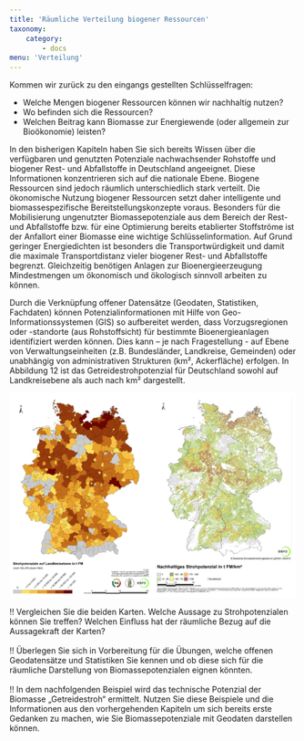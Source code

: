 ```yaml
---
title: 'Räumliche Verteilung biogener Ressourcen'
taxonomy:
    category:
        - docs
menu: 'Verteilung'
---
```


Kommen wir zurück zu den eingangs gestellten Schlüsselfragen:

- Welche Mengen biogener Ressourcen können wir nachhaltig nutzen?
- Wo befinden sich die Ressourcen?
- Welchen Beitrag kann Biomasse zur Energiewende (oder allgemein zur Bioökonomie) leisten?

In den bisherigen Kapiteln haben Sie sich bereits Wissen über die verfügbaren und genutzten Potenziale nachwachsender Rohstoffe und biogener Rest- und Abfallstoffe in Deutschland angeeignet. Diese Informationen konzentrieren sich auf die nationale Ebene. Biogene Ressourcen sind jedoch räumlich unterschiedlich stark verteilt. Die ökonomische Nutzung biogener Ressourcen setzt daher intelligente und biomassespezifische Bereitstellungskonzepte voraus. Besonders für die Mobilisierung ungenutzter Biomassepotenziale aus dem Bereich der Rest- und Abfallstoffe bzw. für eine Optimierung bereits etablierter Stoffströme ist der Anfallort einer Biomasse eine wichtige Schlüsselinformation. Auf Grund geringer Energiedichten ist besonders die Transportwürdigkeit und damit die maximale Transportdistanz vieler biogener Rest- und Abfallstoffe begrenzt. Gleichzeitig benötigen Anlagen zur Bioenergieerzeugung Mindestmengen um ökonomisch und ökologisch sinnvoll arbeiten zu können.

Durch die Verknüpfung offener Datensätze (Geodaten, Statistiken, Fachdaten) können Potenzialinformationen mit Hilfe von Geo-Informationssystemen (GIS) so aufbereitet werden, dass Vorzugsregionen oder -standorte (aus Rohstoffsicht) für bestimmte Bioenergieanlagen identifiziert werden können. Dies kann – je nach Fragestellung - auf Ebene von Verwaltungseinheiten (z.B. Bundesländer, Landkreise, Gemeinden) oder unabhängig von administrativen Strukturen (km², Ackerfläche) erfolgen. In Abbildung 12 ist das Getreidestrohpotenzial für Deutschland sowohl auf Landkreisebene als auch nach km² dargestellt.

![](Skript_DBFZ_Strohpotenziale.png?lightbox=800&resize=500&classes=caption "Getreidestrohpotenziale auf Landkreisebene und nach km², Quelle: Brosowski 2014")

!! Vergleichen Sie die beiden Karten. Welche Aussage zu Strohpotenzialen können Sie treffen? Welchen Einfluss hat der räumliche Bezug auf die Aussagekraft der Karten?  <br><br>
!! Überlegen Sie sich in Vorbereitung für die Übungen, welche offenen Geodatensätze und Statistiken Sie kennen und ob diese sich für die räumliche Darstellung von Biomassepotenzialen eignen könnten. <br><br>
!! In dem nachfolgenden Beispiel wird das technische Potenzial der Biomasse „Getreidestroh“ ermittelt. Nutzen Sie diese Beispiele und die Informationen aus den vorhergehenden Kapiteln um sich bereits erste Gedanken zu machen, wie Sie Biomassepotenziale mit Geodaten darstellen können. 
